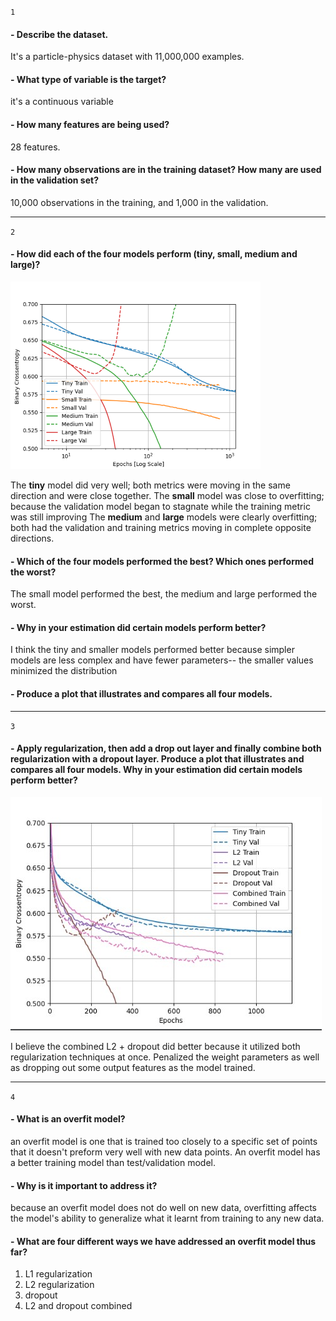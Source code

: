`1`

#### - Describe the dataset. 
It's a particle-physics dataset with 11,000,000 examples. 
#### - What type of variable is the target? 
it's a continuous variable
#### - How many features are being used? 
28 features.
#### - How many observations are in the training dataset? How many are used in the validation set?
10,000 observations in the training, and 1,000 in the validation.

___


`2`

#### - How did each of the four models perform (tiny, small, medium and large)? 
![img_11.png](img_11.png)

The **tiny** model did very well; both metrics were moving in the same direction and were close together.
The **small** model was close to overfitting; because the validation model began to stagnate while the training metric was still improving
The **medium** and **large** models were clearly overfitting; both had the validation and training metrics moving in complete opposite directions.

#### - Which of the four models performed the best? Which ones performed the worst? 
The small model performed the best, the medium and large performed the worst.

#### - Why in your estimation did certain models perform better? 
I think the tiny and smaller models performed better because simpler models are less complex and have fewer parameters-- the smaller values minimized the distribution
#### - Produce a plot that illustrates and compares all four models.
_________________

`3`

#### - Apply regularization, then add a drop out layer and finally combine both regularization with a dropout layer. Produce a plot that illustrates and compares all four models. Why in your estimation did certain models perform better?
![img_12.png](img_12.png)

I believe the combined L2 + dropout did better because it utilized both regularization techniques at once. Penalized the weight parameters as well as dropping out some output features as the model trained.

___


`4`

#### - What is an overfit model? 
an overfit model is one that is trained too closely to a specific set of points that it doesn't preform very well with new data points. An overfit model has a better training model than test/validation model.
#### - Why is it important to address it? 
because an overfit model does not do well on new data, overfitting affects the model's ability to generalize what it learnt from training to any new data.
#### - What are four different ways we have addressed an overfit model thus far?
1. L1 regularization
2. L2 regularization
3. dropout
4. L2 and dropout combined 
